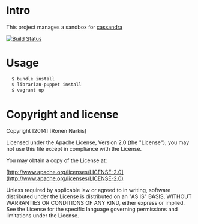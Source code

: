 # Intro 
This project manages a sandbox for [cassandra](https://cassandra.apache.org/)

[![Build Status](https://travis-ci.org/opskeleton/cassandra-sandbox.png)](https://travis-ci.org/opskeleton/cassandra-sandbox)

# Usage
```bash
  $ bundle install 
  $ librarian-puppet install 
  $ vagrant up
```

# Copyright and license

Copyright [2014] [Ronen Narkis]

Licensed under the Apache License, Version 2.0 (the "License");
you may not use this file except in compliance with the License.

You may obtain a copy of the License at:

  [http://www.apache.org/licenses/LICENSE-2.0](http://www.apache.org/licenses/LICENSE-2.0)

Unless required by applicable law or agreed to in writing, software
distributed under the License is distributed on an "AS IS" BASIS,
WITHOUT WARRANTIES OR CONDITIONS OF ANY KIND, either express or implied.
See the License for the specific language governing permissions and
limitations under the License.
